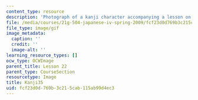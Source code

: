 ```yaml
---
content_type: resource
description: 'Photograph of a kanji character accompanying a lesson on Japanese. '
file: /media/courses/21g-504-japanese-iv-spring-2009/fcf23d0d769b3c215cab115ab99d4ec3_Kanji35.gif
file_type: image/gif
image_metadata:
  caption: ''
  credit: ''
  image-alt: ''
learning_resource_types: []
ocw_type: OCWImage
parent_title: Lesson 22
parent_type: CourseSection
resourcetype: Image
title: Kanji35
uid: fcf23d0d-769b-3c21-5cab-115ab99d4ec3
---
```

